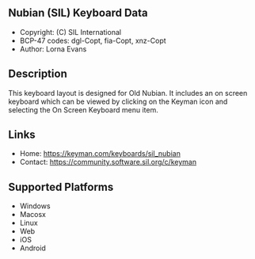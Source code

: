 Nubian (SIL) Keyboard Data
-------------

* Copyright:      (C) SIL International
* BCP-47 codes:   dgl-Copt, fia-Copt, xnz-Copt
* Author:         Lorna Evans

Description
-----------

This keyboard layout is designed for Old Nubian. It includes 
an on screen keyboard which can be viewed by clicking on the Keyman icon 
and selecting the On Screen Keyboard menu item.   

Links
-----

 * Home:     https://keyman.com/keyboards/sil_nubian
 * Contact:  https://community.software.sil.org/c/keyman
 
Supported Platforms
-------------------

 * Windows
 * Macosx
 * Linux
 * Web
 * iOS
 * Android
